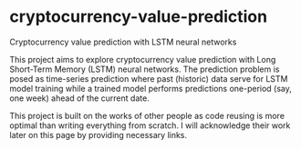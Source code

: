 # cryptocurrency-value-prediction
 Cryptocurrency value prediction with LSTM neural networks
 
This project aims to explore cryptocurrency value prediction with Long Short-Term Memory (LSTM) neural networks. The prediction problem is posed as time-series prediction where past (historic) data serve for LSTM model training while a trained model performs predictions one-period (say, one week) ahead of the current date.

This project is built on the works of other people as code reusing is more optimal than writing everything from scratch. I will acknowledge their work later on this page by providing necessary links.
